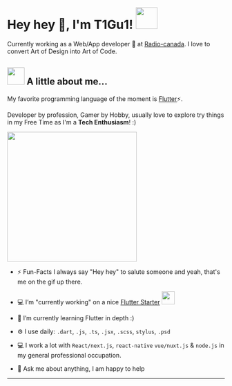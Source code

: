 # Hey hey 👋, I'm T1Gu1! <img src="https://media.giphy.com/media/mGcNjsfWAjY5AEZNw6/giphy.gif" width="50">

Currently working as a Web/App developer 🔭 at [Radio-canada](https://radio-canada.ca). I love to convert Art of Design into Art of Code.

<!-- <a href="https://twitter.com/t1gu1">
  <img align="left" alt="T1Gu1 Twitter" width="22px" src="https://img.icons8.com/dusk/64/000000/twitter.png" />
</a>
<a href="https://www.linkedin.com/in/t1gu1/">
  <img align="left" alt="T1Gu1 LinkdeIN" width="22px" src="https://img.icons8.com/dusk/64/000000/linkedin.png" />
</a>
<a href="https://t.me/t1gu1">
  <img align="left" alt="T1Gu1 Telegram" width="22px" src="https://img.icons8.com/dusk/64/000000/telegram-app.png" />
</a>
<a href="https://www.instagram.com/t1gu1/">
  <img align="left" alt="T1Gu1 Instagram" width="22px" src="https://img.icons8.com/dusk/64/000000/instagram-new.png" />
</a>
<a href="https://www.reddit.com/user/t1gu1/">
  <img align="left" alt="T1Gu1 Reddit" width="22px" src="https://img.icons8.com/dusk/64/000000/reddit.png" />
</a>
<a href="https://facebook.com/t1gu1/">
  <img align="left" alt="T1Gu1 Leetcode" width="22px" src="https://img.icons8.com/dusk/64/000000/facebook-new--v2.png" />
</a> -->

## <img src="https://media.giphy.com/media/VgCDAzcKvsR6OM0uWg/giphy.gif" width="40"> A little about me...

My favorite programming language of the moment is [Flutter](https://flutter.dev)⚡.

Developer by profession, Gamer by Hobby, usually love to explore try things in my Free Time as I'm a **Tech Enthusiasm**! :)

<img src="https://media.giphy.com/media/CMN0HyQdB8TRJkxazt/giphy.gif" width="300">

- ⚡️ Fun-Facts I always say "Hey hey" to salute someone and yeah, that's me on the gif up there.
- 💻 I’m "currently working" on a nice [Flutter Starter](https://github.com/t1gu1/flutter-starter) <img src="https://media.giphy.com/media/WUlplcMpOCEmTGBtBW/giphy.gif" width="30">
- 🌱 I’m currently learning Flutter in depth :)
- ⚙️ I use daily: `.dart`, `.js`, `.ts`, `.jsx`, `.scss`, `stylus`, `.psd`
- 💻 I work a lot with `React/next.js`, `react-native` `vue/nuxt.js` & `node.js` in my general professional occupation.
- 💬 Ask me about anything, I am happy to help

  <!-- - 👋 You can find me with @T1Gu1 at almost every social platform. -->
  <!-- - 📝 [My Resume](https://docs.google.com/document/d/) -->

<!--

 <br/>

## <img src="https://media.giphy.com/media/du3J3cXyzhj75IOgvA/giphy.gif" width="30"> Github Brief

![T1gu1's github stats](https://github-readme-stats.vercel.app/api?username=t1gu1&theme=darcula&count_private=true&sho&show_icons=true&include_all_commits=true)

<br/>

## <img src="https://media.giphy.com/media/dxn6fRlTIShoeBr69N/giphy.gif" width="30"> Top Repositories

[![Liquid Swipe Card](https://github-readme-stats.vercel.app/api/pin/?username=t1gu1&show_owner=true&repo=flutter-starter&theme=darcula)](https://github.com/iamSahdeep/liquid_swipe_flutter)
[![Fu Uber Card](https://github-readme-stats.vercel.app/api/pin/?username=t1gu1&show_owner=true&repo=react-streamelements&theme=darcula)](https://github.com/iamSahdeep/fu_uber)

<br/> -->

---

